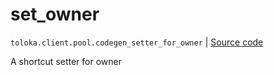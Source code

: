 # set_owner
`toloka.client.pool.codegen_setter_for_owner` | [Source code](https://github.com/Toloka/toloka-kit/blob/v1.2.1/src/client/pool/__init__.py#L0)

A shortcut setter for owner

